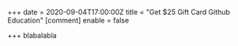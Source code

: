 +++
date = 2020-09-04T17:00:00Z
title = "Get $25 Gift Card Github Education"
[comment]
enable = false

+++
blabalabla